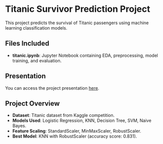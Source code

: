 # Titanic Survivor Prediction Project

This project predicts the survival of Titanic passengers using machine learning classification models.

## Files Included

- **titanic.ipynb**: Jupyter Notebook containing EDA, preprocessing, model training, and evaluation.

## Presentation

You can access the project presentation [here](https://docs.google.com/presentation/d/1agy34EnWOaLNOPJhSOyREYC6YkwQNcPPD-qNd9cIWrU/edit?usp=sharing). 

## Project Overview

- **Dataset**: Titanic dataset from Kaggle competition.  
- **Models Used**: Logistic Regression, KNN, Decision Tree, SVM, Naive Bayes.  
- **Feature Scaling**: StandardScaler, MinMaxScaler, RobustScaler.  
- **Best Model**: KNN with RobustScaler (accuracy score: 0.831).
